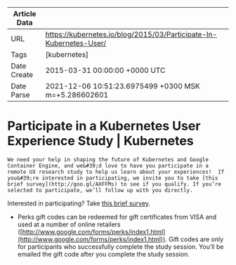 |             Article Data             ||
| ----------------- | ----------------- |
| URL               | https://kubernetes.io/blog/2015/03/Participate-In-Kubernetes-User/        |
| Tags              | [kubernetes]       |
| Date Create       | 2015-03-31 00:00:00 &#43;0000 UTC |
| Date Parse        | 2021-12-06 10:51:23.6975499 &#43;0300 MSK m=&#43;5.286602601  |

#  Participate in a Kubernetes User Experience Study  | Kubernetes

	
	
	
	
	We need your help in shaping the future of Kubernetes and Google Container Engine, and we&#39;d love to have you participate in a remote UX research study to help us learn about your experiences!  If you&#39;re interested in participating, we invite you to take [this brief survey](http://goo.gl/AXFFMs) to see if you qualify. If you’re selected to participate, we’ll follow up with you directly.
Interested in participating? Take [this brief survey](http://goo.gl/AXFFMs).
* Perks gift codes can be redeemed for gift certificates from VISA and used at a number of online retailers ([http://www.google.com/forms/perks/index1.html](http://www.google.com/forms/perks/index1.html)). Gift codes are only for participants who successfully complete the study session. You’ll be emailed the gift code after you complete the study session.


	

	



